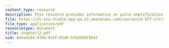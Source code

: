 ```yaml
---
content_type: resource
description: This resource provides information on pulse amplification.
file: https://ol-ocw-studio-app-qa.s3.amazonaws.com/courses/6-977-ultrafast-optics-spring-2005/84eadc84d76b9c6f02d657e2b5075643_chapter12.pdf
file_type: application/pdf
resourcetype: Document
title: chapter12.pdf
uid: 84eadc84-d76b-9c6f-02d6-57e2b5075643
---
```

